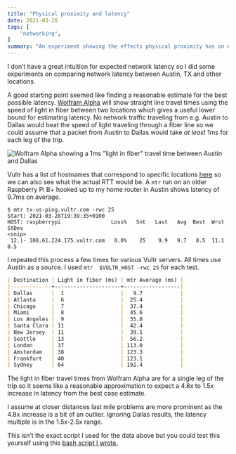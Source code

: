 ```yaml
---
title: "Physical proximity and latency"
date: 2021-03-28
tags: [
    "networking",
]
summary: "An experiment showing the effects physical proximity has on network latency."
---
```


I don’t have a great intuition for expected network latency so I did some
experiments on comparing network latency between Austin, TX and other
locations.

A good starting point seemed like finding a reasonable estimate for the best
possible latency. [Wolfram Alpha](https://www.wolframalpha.com/) will show
straight line travel times using the speed of light in fiber between two
locations which gives a useful lower bound for estimating latency.  No network
traffic traveling from e.g. Austin to Dallas would beat the speed of light
traveling through a fiber line so we could assume that a packet from Austin to
Dallas would take _at least_ 1ms for each leg of the trip.

![Wolfram Alpha showing a 1ms "light in fiber" travel time between Austin and Dallas](/wolfram-distance.png)

Vultr has a list of hostnames that correspond to specific locations
[here](https://tx-us-ping.vultr.com/) so we can also see what the actual RTT
would be. A `mtr` run on an older Raspberry Pi B+ hooked up to my home router
in Austin shows latency of 9.7ms on average.

```shell
$ mtr tx-us-ping.vultr.com -rwc 25
Start: 2021-03-28T19:39:35+0100
HOST: raspberrypi                Loss%   Snt   Last   Avg  Best  Wrst StDev
<snip>
 12.|- 108.61.224.175.vultr.com   0.0%    25    9.9   9.7   8.5  11.1   0.5
```

I repeated this process a few times for various Vultr servers. All times use
Austin as a source. I used `mtr  $VULTR_HOST -rwc 25` for each test.

```markdown
| Destination | Light in fiber (ms) | mtr Average (ms) |
|-------------+---------------------+------------------|
| Dallas      |  1                  |   9.7            |
| Atlanta     |  6                  |  25.4            |
| Chicago     |  7                  |  37.4            |
| Miami       |  8                  |  45.6            |
| Los Angeles |  9                  |  35.8            |
| Santa Clara | 11                  |  42.4            |
| New Jersey  | 11                  |  39.1            |
| Seattle     | 13                  |  56.2            |
| London      | 37                  | 113.0            |
| Amsterdam   | 38                  | 123.3            |
| Frankfurt   | 40                  | 123.1            |
| Sydney      | 64                  | 192.4            |
```

The light in fiber travel times from Wolfram Alpha are for a single leg of the
trip so it seems like a reasonable approximation to expect a 4.8x to 1.5x
increase in latency from the best case estimate.

I assume at closer distances last mile problems are more prominent as the 4.8x
increase is a bit of an outlier. Ignoring Dallas results, the latency multiple
is in the 1.5x-2.5x range.

This isn’t the exact script I used for the data above but you could test this
yourself using this [bash script I wrote.](https://gist.github.com/kelbyludwig/7fc8a7e10ecb66242afda3fc785eac4a)
